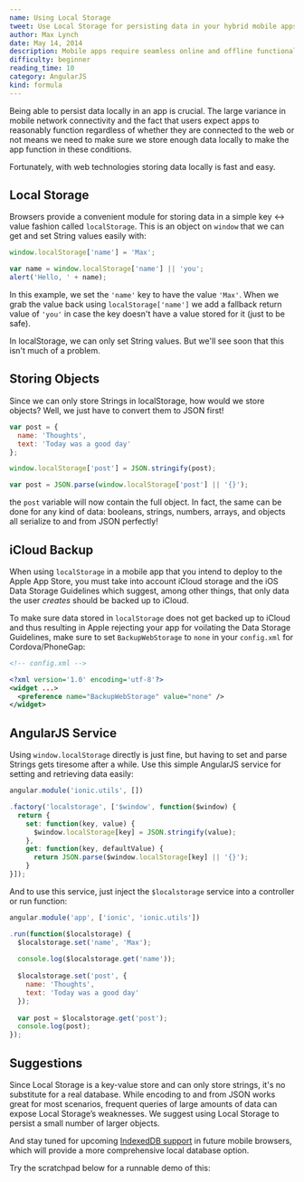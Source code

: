 ```yaml
---
name: Using Local Storage
tweet: Use Local Storage for persisting data in your hybrid mobile apps with Ionic
author: Max Lynch
date: May 14, 2014
description: Mobile apps require seamless online and offline functionality, in large part due to the reliability of current mobile networks, and to reduce network requests that take time and hurt battery life. Learn how to use Local Storage to persist data for fast and reliable offline access.
difficulty: beginner
reading_time: 10
category: AngularJS
kind: formula
---
```


Being able to persist data locally in an app is crucial. The large variance in mobile network connectivity and the fact that users expect apps to reasonably function regardless of whether they are connected to the web or not means we need to make sure we store enough data locally to make the app function in these conditions.

Fortunately, with web technologies storing data locally is fast and easy.

## Local Storage


Browsers provide a convenient module for storing data in a simple key <-> value fashion called `localStorage`. This is an object on `window` that we can get and set String values easily with:

~~~js
window.localStorage['name'] = 'Max';

var name = window.localStorage['name'] || 'you';
alert('Hello, ' + name);
~~~

In this example, we set the `'name'` key to have the value `'Max'`. When we grab the value back using `localStorage['name']` we add a fallback return value of `'you'` in case the key doesn't have a value stored for it (just to be safe).

In localStorage, we can only set String values. But we'll see soon that this isn't much of a problem.

## Storing Objects

Since we can only store Strings in localStorage, how would we store objects? Well, we just have to convert them to JSON first!

~~~js
var post = {
  name: 'Thoughts',
  text: 'Today was a good day'
};

window.localStorage['post'] = JSON.stringify(post);

var post = JSON.parse(window.localStorage['post'] || '{}');
~~~

the `post` variable will now contain the full object. In fact, the same can be done for any kind of data: booleans, strings, numbers, arrays, and objects all serialize to and from JSON perfectly!

## iCloud Backup

When using `localStorage` in a mobile app that you intend to deploy to the Apple App Store, you must take into account iCloud storage and the iOS Data Storage Guidelines which suggest, among other things, that only data the user *creates* should be backed up to iCloud.

To make sure data stored in `localStorage` does not get backed up to iCloud and thus resulting in Apple rejecting your app for voilating the Data Storage Guidelines, make sure to set `BackupWebStorage` to `none` in your `config.xml` for Cordova/PhoneGap:

~~~xml
<!-- config.xml -->

<?xml version='1.0' encoding='utf-8'?>
<widget ...>
  <preference name="BackupWebStorage" value="none" />
</widget>
~~~

## AngularJS Service

Using `window.localStorage` directly is just fine, but having to set and parse Strings gets tiresome after a while. Use this simple AngularJS service for setting and retrieving data easily:

~~~js
angular.module('ionic.utils', [])

.factory('localstorage', ['$window', function($window) {
  return {
    set: function(key, value) {
      $window.localStorage[key] = JSON.stringify(value);
    },
    get: function(key, defaultValue) {
      return JSON.parse($window.localStorage[key] || '{}');
    }
}]);
~~~

And to use this service, just inject the `$localstorage` service into a controller or run function:

~~~js
angular.module('app', ['ionic', 'ionic.utils'])

.run(function($localstorage) {
  $localstorage.set('name', 'Max');
  
  console.log($localstorage.get('name'));
  
  $localstorage.set('post', {
    name: 'Thoughts',
    text: 'Today was a good day'
  });
  
  var post = $localstorage.get('post');
  console.log(post);
});
~~~

## Suggestions

Since Local Storage is a key-value store and can only store strings, it's no substitute for a real database. While encoding to and from JSON works great for most scenarios, frequent queries of large amounts of data can expose Local Storage’s weaknesses. We suggest using Local Storage to persist a small number of larger objects.

And stay tuned for upcoming [IndexedDB support](http://caniuse.com/indexeddb) in future mobile browsers, which will provide a more comprehensive local database option.

Try the scratchpad below for a runnable demo of this:
